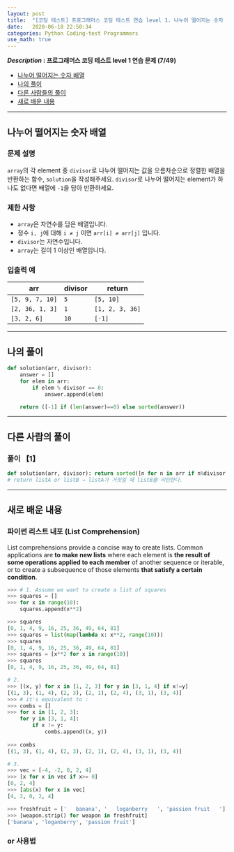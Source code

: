 ```yaml
---
layout: post
title:  "[코딩 테스트] 프로그래머스 코딩 테스트 연습 level 1. 나누어 떨어지는 숫자 배열"
date:   2020-06-18 22:50:34 
categories: Python Coding-test Programmers
use_math: true
---
```


**_Description_ : 프로그래머스 코딩 테스트 level 1 연습 문제 (7/49)**

* [나누어 떨어지는 숫자 배열](#problem-description)
* [나의 풀이](#my-solution)
* [다른 사람들의 풀이](#problem-solution)
* [새로 배운 내용](#deep)

***

## 나누어 떨어지는 숫자 배열 <a id="problem-description"></a>

### 문제 설명

`array`의 각 element 중 `divisor`로 나누어 떨어지는 값을 오름차순으로 정렬한 배열을 반환하는 함수, `solution`을 작성해주세요. `divisor`로 나누어 떨어지는 element가 하나도 없다면 배열에 `-1`을 담아 반환하세요. 

### 제한 사항

* `array`은 자연수를 담은 배열입니다. 
* 정수 `i, j`에 대해 `i ≠ j` 이면 `arr[i] ≠ arr[j]` 입니다.
* `divisor`는 자연수입니다.
* `array`는 길이 1 이상인 배열입니다.

### 입출력 예

| arr | divisor | return |
| --- | ------- | ------ | 
| `[5, 9, 7, 10]` | `5` | `[5, 10]` |
| `[2, 36, 1, 3]` | `1` | `[1, 2, 3, 36]` |
| `[3, 2, 6]` | `10` | `[-1]` |

***

## 나의 풀이 <a id='my-solution'></a>

```python
def solution(arr, divisor):
    answer = []
    for elem in arr:
        if elem % divisor == 0:
            answer.append(elem)

    return ([-1] if (len(answer)==0) else sorted(answer))
```

***

## 다른 사람의 풀이 <a id='problem-solution'></a>

### 풀이 【1】

```python 
def solution(arr, divisor): return sorted([n for n in arr if n%divisor == 0]) or [-1]
# return listA or listB → listA가 거짓일 때 listB를 리턴한다.
```

***

## 새로 배운 내용 <a id='deep'></a>

### 파이썬 리스트 내포 (List Comprehension)

List  comprehensions provide a concise way to create lists. Common applications are **to make new lists** where each element is **the result of some operations applied to each member** of another sequence or iterable, or to create a subsequence of those elements **that satisfy a certain condition**.

```python 
>>> # 1. Assume we want to create a list of squares
>>> squares = []
>>> for x in range(10):
	squares.append(x**2)

>>> squares
[0, 1, 4, 9, 16, 25, 36, 49, 64, 81]
>>> squares = list(map(lambda x: x**2, range(10)))
>>> squares
[0, 1, 4, 9, 16, 25, 36, 49, 64, 81]
>>> squares = [x**2 for x in range(10)]
>>> squares
[0, 1, 4, 9, 16, 25, 36, 49, 64, 81]

# 2.
>>> [(x, y) for x in [1, 2, 3] for y in [3, 1, 4] if x!=y]
[(1, 3), (1, 4), (2, 3), (2, 1), (2, 4), (3, 1), (3, 4)]
>>> # it's equivalent to : 
>>> combs = []
>>> for x in [1, 2, 3]:
	for y in [3, 1, 4]:
		if x != y:
			combs.append((x, y))
		
>>> combs
[(1, 3), (1, 4), (2, 3), (2, 1), (2, 4), (3, 1), (3, 4)]

# 3. 
>>> vec = [-4, -2, 0, 2, 4]
>>> [x for x in vec if x>= 0]
[0, 2, 4]
>>> [abs(x) for x in vec]
[4, 2, 0, 2, 4]

>>> freshfruit = ['   banana', '   loganberry   ', 'passion fruit   ']
>>> [weapon.strip() for weapon in freshfruit]
['banana', 'loganberry', 'passion fruit']
```

### or 사용법
<!--stackedit_data:
eyJoaXN0b3J5IjpbMTUwNDE2MTk1NywtMTI3MTMzOTEzLDExNj
Q0MzE5NDksMjA2Mzg0MjUzMCwxNTIxMDc0OTYwXX0=
-->